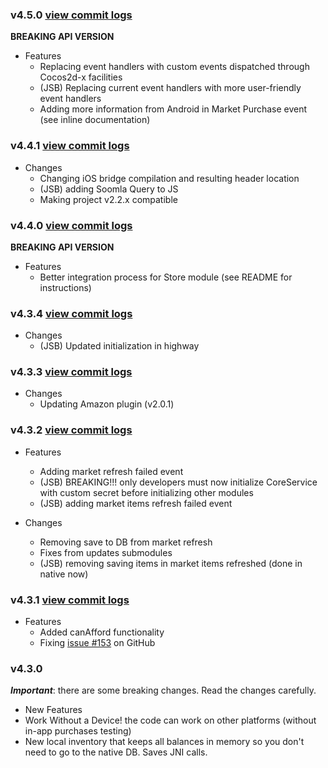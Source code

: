 ### v4.5.0 [view commit logs](https://github.com/soomla/cocos2dx-store/compare/cocos2dx-v2-v4.4.1...cocos2dx-v2-v4.5.0)

**BREAKING API VERSION**

* Features
  * Replacing event handlers with custom events dispatched through Cocos2d-x facilities
  * (JSB) Replacing current event handlers with more user-friendly event handlers
  * Adding more information from Android in Market Purchase event (see inline documentation)

### v4.4.1 [view commit logs](https://github.com/soomla/cocos2dx-store/compare/cocos2dx-v2-v4.4.0...cocos2dx-v2-v4.4.1)

* Changes
  * Changing iOS bridge compilation and resulting header location
  * (JSB) adding Soomla Query to JS
  * Making project v2.2.x compatible

### v4.4.0 [view commit logs](https://github.com/soomla/cocos2dx-store/compare/cocos2dx-v2-v4.3.4...cocos2dx-v2-v4.4.0)

**BREAKING API VERSION**

* Features
  * Better integration process for Store module (see README for instructions)

### v4.3.4 [view commit logs](https://github.com/soomla/cocos2dx-store/compare/cocos2dx-v2-v4.3.3...cocos2dx-v2-v4.3.4)

* Changes
  * (JSB) Updated initialization in highway

### v4.3.3 [view commit logs](https://github.com/soomla/cocos2dx-store/compare/cocos2dx-v2-v4.3.2...cocos2dx-v2-v4.3.3)


* Changes
  * Updating Amazon plugin (v2.0.1)

### v4.3.2 [view commit logs](https://github.com/soomla/cocos2dx-store/compare/cocos2dx-v2-v4.3.1...cocos2dx-v2-v4.3.2)

* Features
  * Adding market refresh failed event  
  * (JSB) BREAKING!!! only developers must now initialize CoreService with custom secret before initializing other modules
  * (JSB) adding market items refresh failed event

* Changes
  * Removing save to DB from market refresh
  * Fixes from updates submodules
  * (JSB) removing saving items in market items refreshed (done in native now)

### v4.3.1 [view commit logs](https://github.com/soomla/cocos2dx-store/compare/cocos2dx-v2-v4.3.0...cocos2dx-v2-v4.3.1)

* Features
  * Added canAfford functionality
  * Fixing [issue #153](https://github.com/soomla/cocos2dx-store/issues/153) on GitHub

### v4.3.0

***Important***: there are some breaking changes. Read the changes carefully.

* New Features
* Work Without a Device! the code can work on other platforms (without in-app purchases testing)
* New local inventory that keeps all balances in memory so you don't need to go to the native DB. Saves JNI calls.
